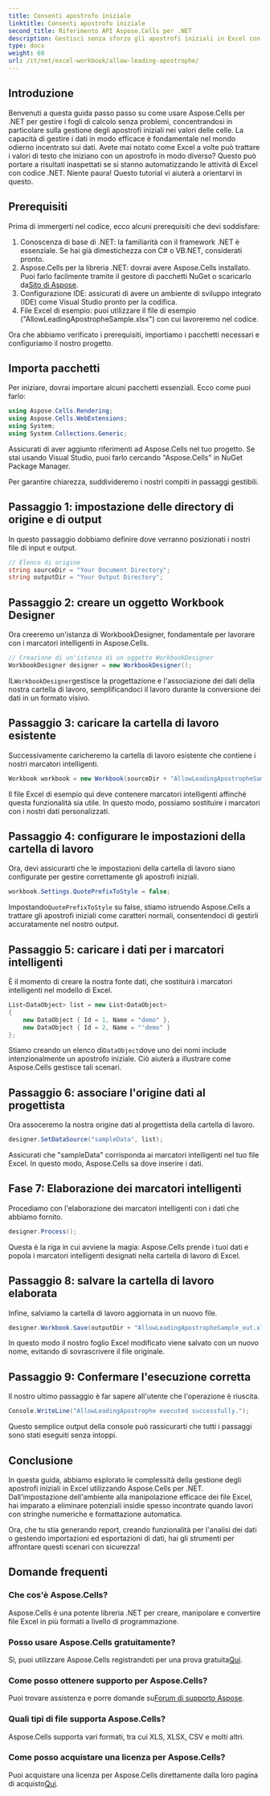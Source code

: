 ```yaml
---
title: Consenti apostrofo iniziale
linktitle: Consenti apostrofo iniziale
second_title: Riferimento API Aspose.Cells per .NET
description: Gestisci senza sforzo gli apostrofi iniziali in Excel con Aspose.Cells per .NET. Questo tutorial completo ti guida passo dopo passo attraverso il processo.
type: docs
weight: 60
url: /it/net/excel-workbook/allow-leading-apostrophe/
---
```

## Introduzione

Benvenuti a questa guida passo passo su come usare Aspose.Cells per .NET per gestire i fogli di calcolo senza problemi, concentrandosi in particolare sulla gestione degli apostrofi iniziali nei valori delle celle. La capacità di gestire i dati in modo efficace è fondamentale nel mondo odierno incentrato sui dati. Avete mai notato come Excel a volte può trattare i valori di testo che iniziano con un apostrofo in modo diverso? Questo può portare a risultati inaspettati se si stanno automatizzando le attività di Excel con codice .NET. Niente paura! Questo tutorial vi aiuterà a orientarvi in questo. 

## Prerequisiti

Prima di immergerti nel codice, ecco alcuni prerequisiti che devi soddisfare:

1. Conoscenza di base di .NET: la familiarità con il framework .NET è essenziale. Se hai già dimestichezza con C# o VB.NET, considerati pronto.
2.  Aspose.Cells per la libreria .NET: dovrai avere Aspose.Cells installato. Puoi farlo facilmente tramite il gestore di pacchetti NuGet o scaricarlo da[Sito di Aspose](https://releases.aspose.com/cells/net/).
3. Configurazione IDE: assicurati di avere un ambiente di sviluppo integrato (IDE) come Visual Studio pronto per la codifica.
4. File Excel di esempio: puoi utilizzare il file di esempio ("AllowLeadingApostropheSample.xlsx") con cui lavoreremo nel codice.

Ora che abbiamo verificato i prerequisiti, importiamo i pacchetti necessari e configuriamo il nostro progetto.

## Importa pacchetti

Per iniziare, dovrai importare alcuni pacchetti essenziali. Ecco come puoi farlo:

```csharp
using Aspose.Cells.Rendering;
using Aspose.Cells.WebExtensions;
using System;
using System.Collections.Generic;
```

Assicurati di aver aggiunto riferimenti ad Aspose.Cells nel tuo progetto. Se stai usando Visual Studio, puoi farlo cercando "Aspose.Cells" in NuGet Package Manager.

Per garantire chiarezza, suddivideremo i nostri compiti in passaggi gestibili.

## Passaggio 1: impostazione delle directory di origine e di output

In questo passaggio dobbiamo definire dove verranno posizionati i nostri file di input e output.

```csharp
// Elenco di origine
string sourceDir = "Your Document Directory";
string outputDir = "Your Output Directory";
```

## Passaggio 2: creare un oggetto Workbook Designer

Ora creeremo un'istanza di WorkbookDesigner, fondamentale per lavorare con i marcatori intelligenti in Aspose.Cells.

```csharp
// Creazione di un'istanza di un oggetto WorkbookDesigner
WorkbookDesigner designer = new WorkbookDesigner();
```

 IL`WorkbookDesigner`gestisce la progettazione e l'associazione dei dati della nostra cartella di lavoro, semplificandoci il lavoro durante la conversione dei dati in un formato visivo.

## Passaggio 3: caricare la cartella di lavoro esistente

Successivamente caricheremo la cartella di lavoro esistente che contiene i nostri marcatori intelligenti.

```csharp
Workbook workbook = new Workbook(sourceDir + "AllowLeadingApostropheSample.xlsx");
```

Il file Excel di esempio qui deve contenere marcatori intelligenti affinché questa funzionalità sia utile. In questo modo, possiamo sostituire i marcatori con i nostri dati personalizzati.

## Passaggio 4: configurare le impostazioni della cartella di lavoro

Ora, devi assicurarti che le impostazioni della cartella di lavoro siano configurate per gestire correttamente gli apostrofi iniziali.

```csharp
workbook.Settings.QuotePrefixToStyle = false;
```

 Impostando`QuotePrefixToStyle` su false, stiamo istruendo Aspose.Cells a trattare gli apostrofi iniziali come caratteri normali, consentendoci di gestirli accuratamente nel nostro output.

## Passaggio 5: caricare i dati per i marcatori intelligenti

È il momento di creare la nostra fonte dati, che sostituirà i marcatori intelligenti nel modello di Excel.

```csharp
List<DataObject> list = new List<DataObject>
{
    new DataObject { Id = 1, Name = "demo" },
    new DataObject { Id = 2, Name = "'demo" }
};
```

 Stiamo creando un elenco di`DataObject`dove uno dei nomi include intenzionalmente un apostrofo iniziale. Ciò aiuterà a illustrare come Aspose.Cells gestisce tali scenari.

## Passaggio 6: associare l'origine dati al progettista

Ora assoceremo la nostra origine dati al progettista della cartella di lavoro.

```csharp
designer.SetDataSource("sampleData", list);
```

Assicurati che "sampleData" corrisponda ai marcatori intelligenti nel tuo file Excel. In questo modo, Aspose.Cells sa dove inserire i dati.

## Fase 7: Elaborazione dei marcatori intelligenti

Procediamo con l'elaborazione dei marcatori intelligenti con i dati che abbiamo fornito.

```csharp
designer.Process();
```

Questa è la riga in cui avviene la magia: Aspose.Cells prende i tuoi dati e popola i marcatori intelligenti designati nella cartella di lavoro di Excel.

## Passaggio 8: salvare la cartella di lavoro elaborata

Infine, salviamo la cartella di lavoro aggiornata in un nuovo file.

```csharp
designer.Workbook.Save(outputDir + "AllowLeadingApostropheSample_out.xlsx");
```

In questo modo il nostro foglio Excel modificato viene salvato con un nuovo nome, evitando di sovrascrivere il file originale.

## Passaggio 9: Confermare l'esecuzione corretta

Il nostro ultimo passaggio è far sapere all'utente che l'operazione è riuscita.

```csharp
Console.WriteLine("AllowLeadingApostrophe executed successfully.");
```

Questo semplice output della console può rassicurarti che tutti i passaggi sono stati eseguiti senza intoppi.

## Conclusione

In questa guida, abbiamo esplorato le complessità della gestione degli apostrofi iniziali in Excel utilizzando Aspose.Cells per .NET. Dall'impostazione dell'ambiente alla manipolazione efficace dei file Excel, hai imparato a eliminare potenziali insidie spesso incontrate quando lavori con stringhe numeriche e formattazione automatica.

Ora, che tu stia generando report, creando funzionalità per l'analisi dei dati o gestendo importazioni ed esportazioni di dati, hai gli strumenti per affrontare questi scenari con sicurezza!

## Domande frequenti

### Che cos'è Aspose.Cells?
Aspose.Cells è una potente libreria .NET per creare, manipolare e convertire file Excel in più formati a livello di programmazione.

### Posso usare Aspose.Cells gratuitamente?
 Sì, puoi utilizzare Aspose.Cells registrandoti per una prova gratuita[Qui](https://releases.aspose.com/).

### Come posso ottenere supporto per Aspose.Cells?
 Puoi trovare assistenza e porre domande su[Forum di supporto Aspose](https://forum.aspose.com/c/cells/9).

### Quali tipi di file supporta Aspose.Cells?
Aspose.Cells supporta vari formati, tra cui XLS, XLSX, CSV e molti altri.

### Come posso acquistare una licenza per Aspose.Cells?
 Puoi acquistare una licenza per Aspose.Cells direttamente dalla loro pagina di acquisto[Qui](https://purchase.aspose.com/buy).